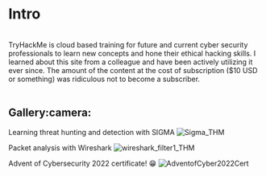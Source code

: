 <h1>Intro</h1>
</br>
TryHackMe is cloud based training for future and current cyber security professionals to learn new concepts and hone their ethical hacking skills. I learned about this site from a colleague and have been actively utilizing it ever since. The amount of the content at the cost of subscription ($10 USD or something) was ridiculous not to become a subscriber.</br></br>

<h2>Gallery:camera:</h2>

Learning threat hunting and detection with SIGMA
![Sigma_THM](https://user-images.githubusercontent.com/121698544/210393471-b323e647-5d69-4d94-8f6d-9d60c6145b2e.png)

Packet analysis with Wireshark
![wireshark_filter1_THM](https://user-images.githubusercontent.com/121698544/210394425-3492610d-7eb3-43c7-9539-7a8fbe7d292d.png)

Advent of Cybersecurity 2022 certificate! :grin:
![AdventofCyber2022Cert](https://user-images.githubusercontent.com/121698544/210395940-73e2b696-ab15-43f8-8820-0dd74d7db6e1.png)
